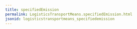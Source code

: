 ```yaml
---
title: specifiedEmission
permalink: LogisticsTransportMeans.specifiedEmission.html
jsonid: logisticstransportmeans_specifiedemission
---
```

